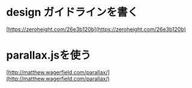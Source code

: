 # design ガイドラインを書く

[https://zeroheight.com/26e3b120b](https://zeroheight.com/26e3b120b)

# parallax.jsを使う
[http://matthew.wagerfield.com/parallax/](http://matthew.wagerfield.com/parallax/)
